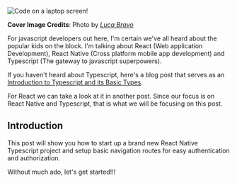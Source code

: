 ![Code on a laptop screen!](https://images.unsplash.com/photo-1488590528505-98d2b5aba04b?ixid=MXwxMjA3fDB8MHxwaG90by1wYWdlfHx8fGVufDB8fHw%3D&ixlib=rb-1.2.1&auto=format&fit=crop&w=640&q=80)

**Cover Image Credits**: Photo by *[Luca Bravo](https://unsplash.com/@lucabravo)*

For javascript developers out here, I'm certain we've all heard about the popular kids on the block. I'm talking about React (Web application Development), React Native (Cross platform mobile app development) and Typescript (The gateway to javascript superpowers).

If you haven't heard about Typescript, here's a blog post that serves as an [Introduction to Typescript and its Basic Types](./001-Typescript/intro-to-typescript.md).

For React we can take a look at it in another post. Since our focus is on React Native and Typescript, that is what we will be focusing on this post.

## Introduction
This post will show you how to start up a brand new React Native Typescript project and setup basic navigation routes for easy authentication and authorization.

Without much ado, let's get started!!!


